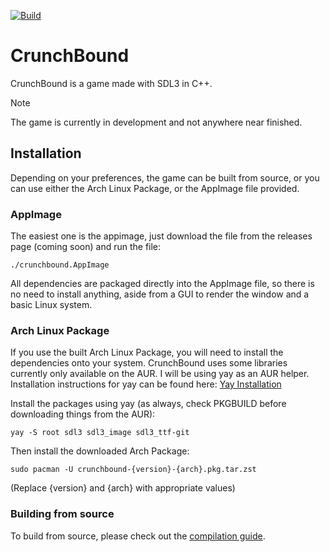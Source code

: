 [![Build](https://github.com/LightJack05/CrunchBound/actions/workflows/build.yml/badge.svg)](https://github.com/LightJack05/CrunchBound/actions/workflows/build.yml)

# CrunchBound

CrunchBound is a game made with SDL3 in C++.

> [!NOTE]
> The game is currently in development and not anywhere near finished.

## Installation

Depending on your preferences, the game can be built from source, or you can use either the Arch Linux Package, or the AppImage file provided.

### AppImage
The easiest one is the appimage, just download the file from the releases page (coming soon) and run the file:

```
./crunchbound.AppImage
```

All dependencies are packaged directly into the AppImage file, so there is no need to install anything, aside from a GUI to render the window and a basic Linux system.

### Arch Linux Package

If you use the built Arch Linux Package, you will need to install the dependencies onto your system.
CrunchBound uses some libraries currently only available on the AUR. I will be using yay as an AUR helper. 
Installation instructions for yay can be found here: [Yay Installation](https://github.com/Jguer/yay?tab=readme-ov-file#installation)

Install the packages using yay (as always, check PKGBUILD before downloading things from the AUR):
```
yay -S root sdl3 sdl3_image sdl3_ttf-git
```

Then install the downloaded Arch Package:
```
sudo pacman -U crunchbound-{version}-{arch}.pkg.tar.zst
```
(Replace {version} and {arch} with appropriate values)

### Building from source

To build from source, please check out the [compilation guide](https://lightjack05.github.io/CrunchBound/docs/d6/dd0/md_BUILDING.html).
